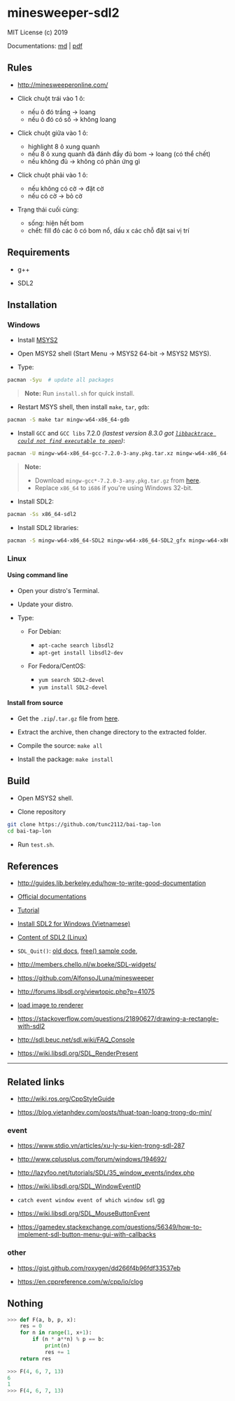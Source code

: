 # minesweeper-sdl2

MIT License (c) 2019 

Documentations: [md](documentations.md) | [pdf](documentations.pdf)

## Rules

- http://minesweeperonline.com/

- Click chuột trái vào 1 ô:
	- nếu ô đó trắng -> loang
	- nếu ô đó có số -> không loang

- Click chuột giữa vào 1 ô:
	- highlight 8 ô xung quanh
	- nếu 8 ô xung quanh đã đánh đầy đủ bom -> loang (có thể chết)
	- nếu không đủ -> không có phản ứng gì

- Click chuột phải vào 1 ô:
	- nếu không có cờ -> đặt cờ
	- nếu có cờ -> bỏ cờ

- Trạng thái cuối cùng:
	- sống: hiện hết bom
	- chết: fill đỏ các ô có bom nổ, dấu x các chỗ đặt sai vị trí

## Requirements

- g++

- SDL2

## Installation

### Windows

- Install [MSYS2](http://www.msys2.org/)

- Open MSYS2 shell (Start Menu -> MSYS2 64-bit -> MSYS2 MSYS).

- Type:
```bash
pacman -Syu  # update all packages
```

> **Note:** Run `install.sh` for quick install.

- Restart MSYS shell, then install `make`, `tar`, `gdb`:
```bash
pacman -S make tar mingw-w64-x86_64-gdb
```

- Install `GCC` and `GCC libs` 7.2.0 *(lastest version 8.3.0 got [`libbacktrace could not find executable to open`](https://sourceforge.net/p/mingw-w64/bugs/559/))*:
```bash
pacman -U mingw-w64-x86_64-gcc-7.2.0-3-any.pkg.tar.xz mingw-w64-x86_64-gcc-libs-7.2.0-3-any.pkg.tar.xz
```

> **Note:**
> 
> - Download `mingw-gcc*-7.2.0-3-any.pkg.tar.gz` from [here](http://repo.msys2.org/mingw/x86_64/).
> - Replace `x86_64` to `i686` if you're using Windows 32-bit.

- Install SDL2:
```bash
pacman -Ss x86_64-sdl2
```

- Install SDL2 libraries:
```bash
pacman -S mingw-w64-x86_64-SDL2 mingw-w64-x86_64-SDL2_gfx mingw-w64-x86_64-SDL2_image mingw-w64-x86_64-SDL2_mixer mingw-w64-x86_64-SDL2_net mingw-w64-x86_64-SDL2_ttf
```

### Linux

#### Using command line

- Open your distro's Terminal.

- Update your distro.

- Type:
	- For Debian:
		- `apt-cache search libsdl2`
		- `apt-get install libsdl2-dev`

	- For Fedora/CentOS:
		- `yum search SDL2-devel`
		- `yum install SDL2-devel`

#### Install from source

- Get the `.zip`/`.tar.gz` file from [here](https://www.libsdl.org/download-2.0.php#source).

- Extract the archive, then change directory to the extracted folder.

- Compile the source: `make all`

- Install the package: `make install`

## Build

- Open MSYS2 shell.

- Clone repository

```bash
git clone https://github.com/tunc2112/bai-tap-lon
cd bai-tap-lon
```

- Run `test.sh`.

## References

- http://guides.lib.berkeley.edu/how-to-write-good-documentation

- [Official documentations](https://wiki.libsdl.org/FrontPage)

- [Tutorial](http://lazyfoo.net/tutorials/SDL/)

- [Install SDL2 for Windows (Vietnamese)](https://daynhauhoc.com/t/hoi-cach-cai-sdl/43038/2)

- [Content of SDL2 (Linux)](https://fossies.org/linux/misc/SDL2-2.0.9.tar.gz/)

- `SDL_Quit()`: [old docs](https://www.libsdl.org/release/SDL-1.2.15/docs/html/sdlquit.html), [free() sample code](https://ideone.com/S4B9Jq), 

- http://members.chello.nl/w.boeke/SDL-widgets/

- https://github.com/AlfonsoJLuna/minesweeper

- http://forums.libsdl.org/viewtopic.php?p=41075

- [load image to renderer](https://gist.github.com/armornick/3434362)

- https://stackoverflow.com/questions/21890627/drawing-a-rectangle-with-sdl2

- http://sdl.beuc.net/sdl.wiki/FAQ_Console

- https://wiki.libsdl.org/SDL_RenderPresent

---

## Related links

- http://wiki.ros.org/CppStyleGuide

- https://blog.vietanhdev.com/posts/thuat-toan-loang-trong-do-min/

### event

- https://www.stdio.vn/articles/xu-ly-su-kien-trong-sdl-287

- http://www.cplusplus.com/forum/windows/194692/

- http://lazyfoo.net/tutorials/SDL/35_window_events/index.php

- https://wiki.libsdl.org/SDL_WindowEventID

- `catch event window event of which window sdl` gg

- https://wiki.libsdl.org/SDL_MouseButtonEvent

- https://gamedev.stackexchange.com/questions/56349/how-to-implement-sdl-button-menu-gui-with-callbacks

### other

- https://gist.github.com/roxygen/dd266f4b96fdf33537eb

- https://en.cppreference.com/w/cpp/io/clog


## Nothing

```python
>>> def F(a, b, p, x):
	res = 0
	for n in range(1, x+1):
		if (n * a**n) % p == b:
			print(n)
			res += 1
	return res

>>> F(4, 6, 7, 13)
6
1
>>> F(4, 6, 7, 13)
```